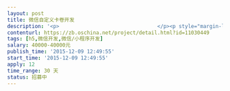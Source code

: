```yaml
---                
layout: post       
title: 微信自定义卡卷开发           
description: '<p>                                </p><p style="margin-left: 0px;"><b>［项目描述]</b></p><p>1、针对此项目，目前公司已经有一套erp系统和公众微信号，同时卡卷简单功能已经有，需要基于现有的erp系统和微信开发如下功能：</p><p>卡券和会员卡功能</p><table><colgroup><col width="NaN%"><col width="NaN%"></colgroup><thead><tr><th>1、会员登录/退出<br></th><th>登录/退出<br></th></tr></thead><tbody><tr><td>2、个人信息设置：<br></td><td>头像，手机，所在地址，<br></td></tr><tr><td>3、卡券记录：<br></td><td>卡券发放的记录、核销等<br></td></tr><tr><td>4、调查问卷：<br></td><td>活动调查问卷提交<br></td></tr><tr><td>5、消费记录：<br></td><td>每次消费记录<br></td></tr><tr><td>6、卡券核销：<br></td><td>卡券核销功能<br></td></tr><tr><td>7、预约券购买：<br></td><td>预约购买券卡等<br></td></tr><tr><td>8、积分商城：<br></td><td>核对积分查询、兑换、统计等<br></td></tr></tbody></table><p>后台系统功能</p><table><colgroup><col width="NaN%"><col width="NaN%"></colgroup><thead><tr><th>1、角色管理：</th><th>划分后台用户角色，为不同角色划分权限<br></th></tr></thead><tbody><tr><td>2、人员管理：<br></td><td>创建后台登录用户，启用，禁用<br></td></tr><tr><td>3、权限管理：<br></td><td>为角色分配权限，进行授权隔离<br></td></tr><tr><td>4、系统日志：<br></td><td>记录后台所有登录用户操作记录。<br></td></tr><tr><td>5、优惠信息：<br></td><td>优惠信息记录、查询等<br></td></tr><tr><td>6、会员中心：<br></td><td>添加会员，会员增删改查、统计、启用、禁用等<br></td></tr><tr><td>7、积分商场：<br></td><td>积分的管理、添加、与会员卡绑定、统计、查询等<br></td></tr><tr><td>8、预约打折：<br></td><td>预约打折活动信息的记录、查询、统计等<br></td></tr><tr><td>9、预售特权券：<br></td><td>记录、查询、购买等<br></td></tr><tr><td>10、购买记录：<br></td><td>对会员及购买下单商品、券等进行记录、查询、统计等<br></td></tr><tr><td>11、产品展示：<br></td><td>对产品、打折券及对应产品详情等进行记录、查询等<br></td></tr><tr><td>12、兑换记录：<br></td><td>兑换记录查询、统计等<br></td></tr><tr><td>13、调查活动：<br></td><td>对调查、活动等记录统计、查询等<br></td></tr><tr><td>14、卡券核销：<br></td><td>对卡券进行核销、查询、记录等<br></td></tr></tbody></table><p>2、其中会员信息需要和现有的erp系统做接口同步和交互。</p><p>3、系统公告：查看系统公告信息</p><p><b>[人员要求]</b></p><p>1、技术要求</p><p>要求对微信开发非常熟练。</p><p>对h5开发熟练。</p><p>微信后台比较了解。</p><p>2、非技术要求</p><p>希望是有实力的团队和个人接包。</p><p>有实际的案例。</p><p><b>[验收标准]</b></p><p>开发周期：</p><p>1、第一步可以先卡券和会员卡功能做完。</p><p>2、第二步再做后台管理。</p><p>备注：如果能很快做完全部跟好（可详谈）。</p><p><b>[验收标准]</b></p><p>1、代码无bug</p><p>2、上线后保证稳定7*24小时功能正常运转。</p><p>3、提供开发文档。</p><p><b>[参考项目]</b></p><p>参考屈臣氏卡券。</p><p><b>[其他]</b></p><p>1、价格可议根据附件中的需求可以议价（商议好托管）。</p><p>2、附件中有一个需求文档和一个原型设计。</p><p>3、具体都可以详谈。</p><h3><br></h3><p>                            </p>'     
contenturl: https://zb.oschina.net/project/detail.html?id=11030449      
tags: [h5,微信开发,微信/小程序开发]            
salary: 40000-40000元          
publish_time: '2015-12-09 12:49:55'         
start_time: '2015-12-09 12:49:55'           
apply: 12                   
time_range: 30 天              
status: 招募中                  
---                 
```

